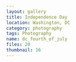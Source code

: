 ```yaml
---
layout: gallery
title: Independence Day
location: Washington, DC
category: photography
tags: Photography
name: dc_fourth_of_july
files: 20
thumbnail: 16
---
```

